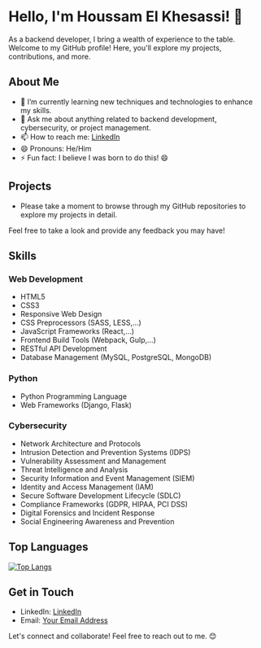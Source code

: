 # Hello, I'm Houssam El Khesassi! 👋

As a backend developer, I bring a wealth of experience to the table. Welcome to my GitHub profile! Here, you'll explore my projects, contributions, and more.

## About Me

- 🌱 I’m currently learning new techniques and technologies to enhance my skills.
- 💬 Ask me about anything related to backend development, cybersecurity, or project management.
- 📫 How to reach me: [LinkedIn](https://www.linkedin.com/in/houssam-el-khesassi/)
- 😄 Pronouns: He/Him
- ⚡ Fun fact: I believe I was born to do this! 😄

## Projects

- Please take a moment to browse through my GitHub repositories to explore my projects in detail.

Feel free to take a look and provide any feedback you may have!

## Skills

### Web Development

- HTML5
- CSS3
- Responsive Web Design
- CSS Preprocessors (SASS, LESS,...)
- JavaScript Frameworks (React,...)
- Frontend Build Tools (Webpack, Gulp,...)
- RESTful API Development
- Database Management (MySQL, PostgreSQL, MongoDB)

### Python

- Python Programming Language
- Web Frameworks (Django, Flask)

### Cybersecurity

- Network Architecture and Protocols
- Intrusion Detection and Prevention Systems (IDPS)
- Vulnerability Assessment and Management
- Threat Intelligence and Analysis
- Security Information and Event Management (SIEM)
- Identity and Access Management (IAM)
- Secure Software Development Lifecycle (SDLC)
- Compliance Frameworks (GDPR, HIPAA, PCI DSS)
- Digital Forensics and Incident Response
- Social Engineering Awareness and Prevention

## Top Languages

[![Top Langs](https://github-readme-stats.vercel.app/api/top-langs/?username=Houssam-nxy&layout=compact)](https://github.com/anuraghazra/github-readme-stats)


## Get in Touch

- LinkedIn: [LinkedIn](https://www.linkedin.com/in/houssam-el-khesassi/)
- Email: [Your Email Address](mailto:elkhesassi@gmail.com)

Let's connect and collaborate! Feel free to reach out to me. 😊
